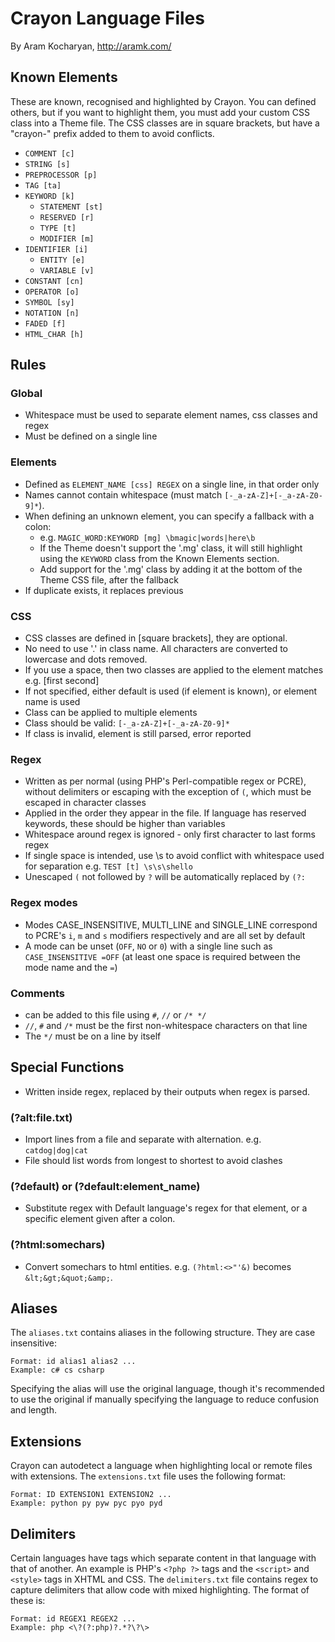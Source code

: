 # Crayon Language Files

By Aram Kocharyan, <http://aramk.com/>

## Known Elements

These are known, recognised and highlighted by Crayon. You can defined others, but if you want to highlight them, you must add your custom CSS class into a Theme file. The CSS classes are in square brackets, but have a "crayon-" prefix added to them to avoid conflicts.

* `COMMENT [c]`
* `STRING [s]`
* `PREPROCESSOR [p]`
* `TAG [ta]`
* `KEYWORD [k]`
    * `STATEMENT [st]`
    * `RESERVED [r]`
    * `TYPE [t]`
    * `MODIFIER [m]`
* `IDENTIFIER [i]`
    * `ENTITY [e]`
    * `VARIABLE [v]`
* `CONSTANT [cn]`
* `OPERATOR [o]`
* `SYMBOL [sy]`
* `NOTATION [n]`
* `FADED [f]`
* `HTML_CHAR [h]`

## Rules

### Global

* Whitespace must be used to separate element names, css classes and regex
* Must be defined on a single line

### Elements

* Defined as `ELEMENT_NAME [css] REGEX` on a single line, in that order only
* Names cannot contain whitespace (must match `[-_a-zA-Z]+[-_a-zA-Z0-9]*`).
* When defining an unknown element, you can specify a fallback with a colon:
    * e.g. `MAGIC_WORD:KEYWORD [mg] \bmagic|words|here\b`
    * If the Theme doesn't support the '.mg' class, it will still highlight using the `KEYWORD` class from the Known Elements section.
    * Add support for the '.mg' class by adding it at the bottom of the Theme CSS file, after the fallback
* If duplicate exists, it replaces previous

### CSS

* CSS classes are defined in [square brackets], they are optional.
* No need to use '.' in class name. All characters are converted to lowercase and dots removed.
* If you use a space, then two classes are applied to the element matches e.g. [first second]
* If not specified, either default is used (if element is known), or element name is used
* Class can be applied to multiple elements
* Class should be valid: `[-_a-zA-Z]+[-_a-zA-Z0-9]*`
* If class is invalid, element is still parsed, error reported

### Regex

* Written as per normal (using PHP's Perl-compatible regex or PCRE), without delimiters or escaping with the exception of `(`, which must be escaped in character classes
* Applied in the order they appear in the file. If language has reserved keywords, these should be higher than variables
* Whitespace around regex is ignored - only first character to last forms regex
* If single space is intended, use \s to avoid conflict with whitespace used for separation e.g. `TEST [t] \s\s\shello`
* Unescaped `(` not followed by `?` will be automatically replaced by `(?:`

### Regex modes

* Modes CASE_INSENSITIVE, MULTI_LINE and SINGLE_LINE correspond to PCRE's  `i`, `m` and `s` modifiers respectively and are all set by default
* A mode can be unset (`OFF`, `NO` or `0`) with a single line such as `CASE_INSENSITIVE =OFF` (at least one space is required between the mode name and the `=`)

### Comments

* can be added to this file using `#`, `//` or `/* */`
* `//`, `#` and `/*` must be the first non-whitespace characters on that line
* The `*/` must be on a line by itself

## Special Functions 

* Written inside regex, replaced by their outputs when regex is parsed.

### (?alt:file.txt)

* Import lines from a file and separate with alternation. e.g. `catdog|dog|cat`
* File should list words from longest to shortest to avoid clashes

### (?default) or (?default:element_name)

* Substitute regex with Default language's regex for that element, or a specific element given after a colon.

### (?html:somechars)

* Convert somechars to html entities. e.g. `(?html:<>"'&)` becomes `&lt;&gt;&quot;&amp;`.

## Aliases

The `aliases.txt` contains aliases in the following structure. They are case insensitive:

	Format: id alias1 alias2 ...
	Example: c# cs csharp

Specifying the alias will use the original language, though it's recommended to use the original if manually specifying the language to reduce confusion and length.

## Extensions

Crayon can autodetect a language when highlighting local or remote files with extensions. The `extensions.txt` file uses the following format:

	Format: ID EXTENSION1 EXTENSION2 ...
	Example: python py pyw pyc pyo pyd

## Delimiters

Certain languages have tags which separate content in that language with that of another. An example is PHP's `<?php ?>` tags and the `<script>` and `<style>` tags in XHTML and CSS. The `delimiters.txt` file contains regex to capture delimiters that allow code with  mixed highlighting. The format of these is:

	Format: id REGEX1 REGEX2 ...
	Example: php <\?(?:php)?.*?\?\>
